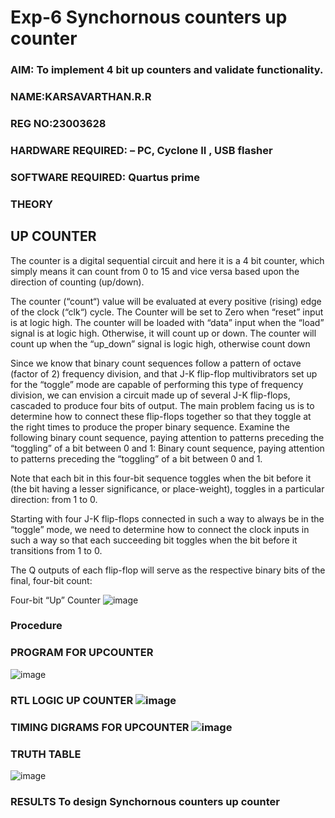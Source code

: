 # Exp-6 Synchornous counters up counter 
### AIM: To implement 4 bit up counters and validate  functionality.
### NAME:KARSAVARTHAN.R.R
### REG NO:23003628
### HARDWARE REQUIRED:  – PC, Cyclone II , USB flasher
### SOFTWARE REQUIRED:   Quartus prime
### THEORY 

## UP COUNTER 
The counter is a digital sequential circuit and here it is a 4 bit counter, which simply means it can count from 0 to 15 and vice versa based upon the direction of counting (up/down). 

The counter (“count“) value will be evaluated at every positive (rising) edge of the clock (“clk“) cycle.
The Counter will be set to Zero when “reset” input is at logic high.
The counter will be loaded with “data” input when the “load” signal is at logic high. Otherwise, it will count up or down.
The counter will count up when the “up_down” signal is logic high, otherwise count down

Since we know that binary count sequences follow a pattern of octave (factor of 2) frequency division, and that J-K flip-flop multivibrators set up for the “toggle” mode are capable of performing this type of frequency division, we can envision a circuit made up of several J-K flip-flops, cascaded to produce four bits of output.
The main problem facing us is to determine how to connect these flip-flops together so that they toggle at the right times to produce the proper binary sequence.
Examine the following binary count sequence, paying attention to patterns preceding the “toggling” of a bit between 0 and 1:
Binary count sequence, paying attention to patterns preceding the “toggling” of a bit between 0 and 1.

Note that each bit in this four-bit sequence toggles when the bit before it (the bit having a lesser significance, or place-weight), toggles in a particular direction: from 1 to 0.



 
 

Starting with four J-K flip-flops connected in such a way to always be in the “toggle” mode, we need to determine how to connect the clock inputs in such a way so that each succeeding bit toggles when the bit before it transitions from 1 to 0.

The Q outputs of each flip-flop will serve as the respective binary bits of the final, four-bit count:

 
 

Four-bit “Up” Counter
![image](https://user-images.githubusercontent.com/36288975/169644758-b2f4339d-9532-40c5-af40-8f4f8c942e2c.png)



### Procedure

### PROGRAM FOR UPCOUNTER
![image](https://github.com/Karsavarthan/Exp-7-Synchornous-counters-/assets/139841970/96414469-cda6-4fd7-83be-6f22ea63d770)

### RTL LOGIC UP COUNTER ![image](https://github.com/Karsavarthan/Exp-7-Synchornous-counters-/assets/139841970/f00bd097-6171-4305-aaa2-2e51d48b4ba6)

### TIMING DIGRAMS FOR UPCOUNTER  ![image](https://github.com/Karsavarthan/Exp-7-Synchornous-counters-/assets/139841970/f48765de-a810-4a67-b438-cb2cbefe3e3b)

### TRUTH TABLE 
![image](https://github.com/Karsavarthan/Exp-7-Synchornous-counters-/assets/139841970/1e3dd63a-15b7-4243-9aba-79a728dd8bbe)


### RESULTS To design Synchornous counters up counter 
